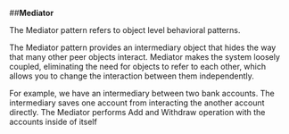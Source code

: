 ##**Mediator**

The Mediator pattern refers to object level behavioral patterns.

The Mediator pattern provides an intermediary object that hides the way that many other peer objects interact. Mediator makes the system loosely coupled, eliminating the need for objects to refer to each other, which allows you to change the interaction between them independently.

For example, we have an intermediary between two bank accounts. The intermediary saves one account from interacting the another account directly. The Mediator performs Add and Withdraw operation with the accounts inside of itself